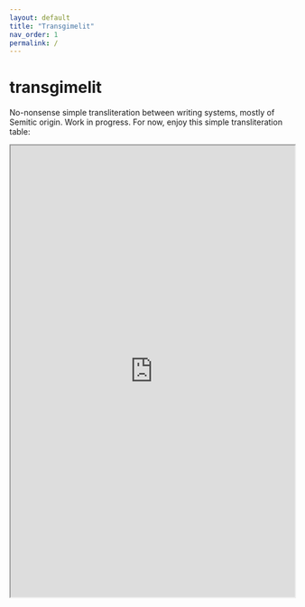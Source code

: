 ```yaml
---
layout: default
title: "Transgimelit"
nav_order: 1
permalink: /
---
```


# transgimelit

No-nonsense simple transliteration between writing systems, mostly of Semitic origin. Work in progress. For now, enjoy this simple transliteration table:

<iframe src="https://docs.google.com/spreadsheets/d/e/2PACX-1vS_9JYEHoteErUi75vBzFPP-9xXUTcbfYHYemsB_MsdkhfLpwCEoIbqD8j0wuuPF3cBJzCK05L6NLPK/pubhtml?gid=1241497588&amp;single=true&amp;widget=true&amp;headers=false" style="width: 100%;height:800px"></iframe>


